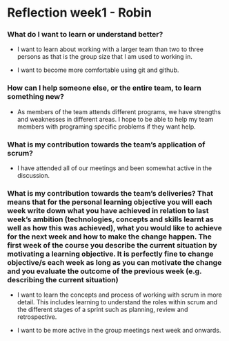 # Reflection week1 - Robin

### What do I want to learn or understand better?

- I want to learn about working with a larger team than two to three persons as that is the group size that I am used to working in.

- I want to become more comfortable using git and github.

### How can I help someone else, or the entire team, to learn something new?
    
- As members of the team attends different programs, we have strengths and weaknesses in different areas. I hope to be able to help my team members with programing specific problems if they want help.

### What is my contribution towards the team’s application of scrum?

- I have attended all of our meetings and been somewhat active in the discussion.     

### What is my contribution towards the team’s deliveries? That means that for the personal learning objective you will each week write down what you have achieved in relation to last week’s ambition (technologies, concepts and skills learnt as well as how this was achieved), what you would like to achieve for the next week and how to make the change happen. The first week of the course you describe the current situation by motivating a learning objective. It is perfectly fine to change objective/s each week as long as you can motivate the change and you evaluate the outcome of the previous week (e.g. describing the current situation)

- I want to learn the concepts and process of working with scrum in more detail. This includes learning to understand the roles within scrum and the different stages of a sprint such as planning, review and retrospective.

- I want to be more active in the group meetings next week and onwards.